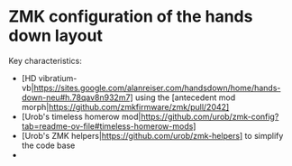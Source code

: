 # ZMK configuration of the hands down layout

Key characteristics:
- [HD vibratium-vb|https://sites.google.com/alanreiser.com/handsdown/home/hands-down-neu#h.78qav8n932m7] using the [antecedent mod morph|https://github.com/zmkfirmware/zmk/pull/2042]
- [Urob's timeless homerow mod|https://github.com/urob/zmk-config?tab=readme-ov-file#timeless-homerow-mods]
- [Urob's ZMK helpers|https://github.com/urob/zmk-helpers] to simplify the code base
- 
